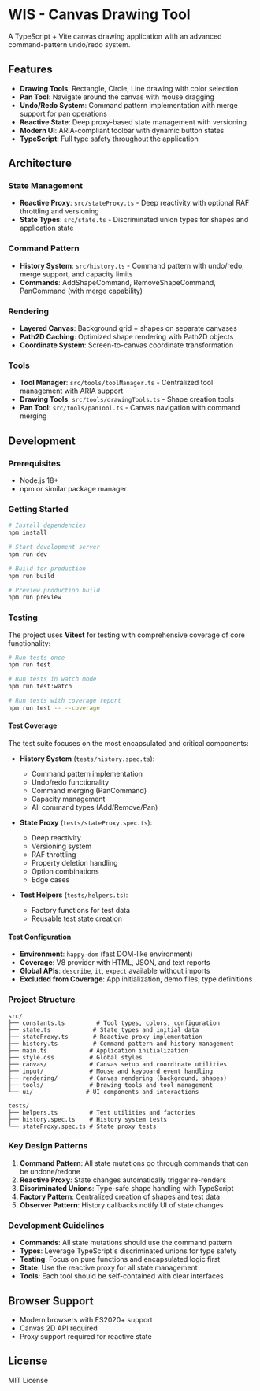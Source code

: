 # WIS - Canvas Drawing Tool

A TypeScript + Vite canvas drawing application with an advanced command-pattern undo/redo system.

## Features

- **Drawing Tools**: Rectangle, Circle, Line drawing with color selection
- **Pan Tool**: Navigate around the canvas with mouse dragging
- **Undo/Redo System**: Command pattern implementation with merge support for pan operations
- **Reactive State**: Deep proxy-based state management with versioning
- **Modern UI**: ARIA-compliant toolbar with dynamic button states
- **TypeScript**: Full type safety throughout the application

## Architecture

### State Management

- **Reactive Proxy**: `src/stateProxy.ts` - Deep reactivity with optional RAF throttling and versioning
- **State Types**: `src/state.ts` - Discriminated union types for shapes and application state

### Command Pattern

- **History System**: `src/history.ts` - Command pattern with undo/redo, merge support, and capacity limits
- **Commands**: AddShapeCommand, RemoveShapeCommand, PanCommand (with merge capability)

### Rendering

- **Layered Canvas**: Background grid + shapes on separate canvases
- **Path2D Caching**: Optimized shape rendering with Path2D objects
- **Coordinate System**: Screen-to-canvas coordinate transformation

### Tools

- **Tool Manager**: `src/tools/toolManager.ts` - Centralized tool management with ARIA support
- **Drawing Tools**: `src/tools/drawingTools.ts` - Shape creation tools
- **Pan Tool**: `src/tools/panTool.ts` - Canvas navigation with command merging

## Development

### Prerequisites

- Node.js 18+
- npm or similar package manager

### Getting Started

```bash
# Install dependencies
npm install

# Start development server
npm run dev

# Build for production
npm run build

# Preview production build
npm run preview
```

### Testing

The project uses **Vitest** for testing with comprehensive coverage of core functionality:

```bash
# Run tests once
npm run test

# Run tests in watch mode
npm run test:watch

# Run tests with coverage report
npm run test -- --coverage
```

#### Test Coverage

The test suite focuses on the most encapsulated and critical components:

- **History System** (`tests/history.spec.ts`):

  - Command pattern implementation
  - Undo/redo functionality
  - Command merging (PanCommand)
  - Capacity management
  - All command types (Add/Remove/Pan)

- **State Proxy** (`tests/stateProxy.spec.ts`):

  - Deep reactivity
  - Versioning system
  - RAF throttling
  - Property deletion handling
  - Option combinations
  - Edge cases

- **Test Helpers** (`tests/helpers.ts`):
  - Factory functions for test data
  - Reusable test state creation

#### Test Configuration

- **Environment**: `happy-dom` (fast DOM-like environment)
- **Coverage**: V8 provider with HTML, JSON, and text reports
- **Global APIs**: `describe`, `it`, `expect` available without imports
- **Excluded from Coverage**: App initialization, demo files, type definitions

### Project Structure

```
src/
├── constants.ts         # Tool types, colors, configuration
├── state.ts            # State types and initial data
├── stateProxy.ts       # Reactive proxy implementation
├── history.ts          # Command pattern and history management
├── main.ts            # Application initialization
├── style.css          # Global styles
├── canvas/            # Canvas setup and coordinate utilities
├── input/             # Mouse and keyboard event handling
├── rendering/         # Canvas rendering (background, shapes)
├── tools/             # Drawing tools and tool management
└── ui/               # UI components and interactions

tests/
├── helpers.ts         # Test utilities and factories
├── history.spec.ts    # History system tests
└── stateProxy.spec.ts # State proxy tests
```

### Key Design Patterns

1. **Command Pattern**: All state mutations go through commands that can be undone/redone
2. **Reactive Proxy**: State changes automatically trigger re-renders
3. **Discriminated Unions**: Type-safe shape handling with TypeScript
4. **Factory Pattern**: Centralized creation of shapes and test data
5. **Observer Pattern**: History callbacks notify UI of state changes

### Development Guidelines

- **Commands**: All state mutations should use the command pattern
- **Types**: Leverage TypeScript's discriminated unions for type safety
- **Testing**: Focus on pure functions and encapsulated logic first
- **State**: Use the reactive proxy for all state management
- **Tools**: Each tool should be self-contained with clear interfaces

## Browser Support

- Modern browsers with ES2020+ support
- Canvas 2D API required
- Proxy support required for reactive state

## License

MIT License
